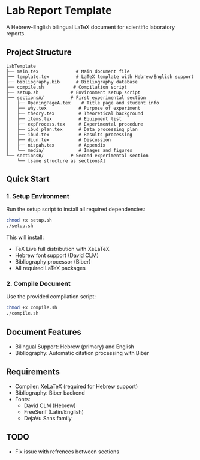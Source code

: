 # Lab Report Template

A Hebrew-English bilingual LaTeX document for scientific laboratory reports.

## Project Structure

```
LabTemplate
├── main.tex              # Main document file
├── template.tex          # LaTeX template with Hebrew/English support
├── bibliography.bib      # Bibliography database
├── compile.sh           # Compilation script
├── setup.sh            # Environment setup script
├── sectionsA/          # First experimental section
│   ├── OpeningPageA.tex    # Title page and student info
│   ├── why.tex            # Purpose of experiment
│   ├── theory.tex         # Theoretical background
│   ├── items.tex          # Equipment list
│   ├── expProcess.tex     # Experimental procedure
│   ├── ibud_plan.tex      # Data processing plan
│   ├── ibud.tex           # Results processing
│   ├── diun.tex           # Discussion
│   ├── nispah.tex         # Appendix
│   └── media/             # Images and figures
└── sectionsB/          # Second experimental section
    └── [same structure as sectionsA]
```

## Quick Start

### 1. Setup Environment
Run the setup script to install all required dependencies:
```bash
chmod +x setup.sh
./setup.sh
```

This will install:
- TeX Live full distribution with XeLaTeX
- Hebrew font support (David CLM)
- Bibliography processor (Biber)
- All required LaTeX packages

### 2. Compile Document
Use the provided compilation script:
```bash
chmod +x compile.sh
./compile.sh
```

## Document Features

- Bilingual Support: Hebrew (primary) and English
- Bibliography: Automatic citation processing with Biber

## Requirements

- Compiler: XeLaTeX (required for Hebrew support)
- Bibliography: Biber backend
- Fonts: 
  - David CLM (Hebrew)
  - FreeSerif (Latin/English)
  - DejaVu Sans family

## TODO
- Fix issue with refrences between sections